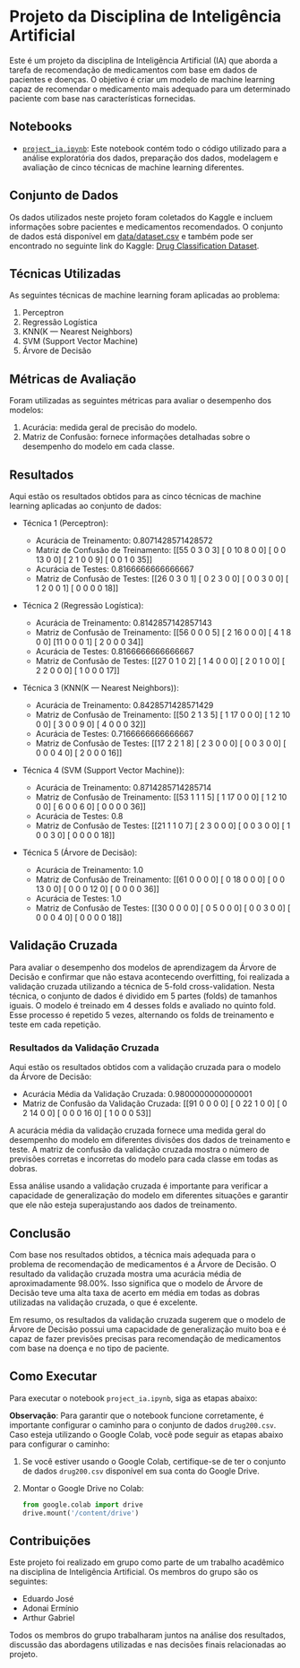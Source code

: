 # Projeto da Disciplina de Inteligência Artificial

Este é um projeto da disciplina de Inteligência Artificial (IA) que aborda a tarefa de recomendação de medicamentos com base em dados de pacientes e doenças. O objetivo é criar um modelo de machine learning capaz de recomendar o medicamento mais adequado para um determinado paciente com base nas características fornecidas.


## Notebooks

- [`project_ia.ipynb`]([https://github.com/Eduardo-J-S/IA_Project/blob/main/Notebooks/project_ia.ipynb](https://colab.research.google.com/drive/1V8nXwPMmXoyq3OBQmW8Gk2qNS6VNdn4A?usp=sharing)): Este notebook contém todo o código utilizado para a análise exploratória dos dados, preparação dos dados, modelagem e avaliação de cinco técnicas de machine learning diferentes.

## Conjunto de Dados

Os dados utilizados neste projeto foram coletados do Kaggle e incluem informações sobre pacientes e medicamentos recomendados. O conjunto de dados está disponível em [data/dataset.csv](https://github.com/Eduardo-J-S/IA_Project/blob/main/data/dataset.csv) e também pode ser encontrado no seguinte link do Kaggle: [Drug Classification Dataset](https://www.kaggle.com/datasets/prathamtripathi/drug-classification).

## Técnicas Utilizadas

As seguintes técnicas de machine learning foram aplicadas ao problema:

1. Perceptron
2. Regressão Logística
3. KNN(K — Nearest Neighbors)
4. SVM (Support Vector Machine)
5. Árvore de Decisão

## Métricas de Avaliação

Foram utilizadas as seguintes métricas para avaliar o desempenho dos modelos:

1. Acurácia: medida geral de precisão do modelo.
2. Matriz de Confusão: fornece informações detalhadas sobre o desempenho do modelo em cada classe.

## Resultados

Aqui estão os resultados obtidos para as cinco técnicas de machine learning aplicadas ao conjunto de dados:

- Técnica 1 (Perceptron):
  - Acurácia de Treinamento: 0.8071428571428572
  - Matriz de Confusão de Treinamento:
    [[55  0  3  0  3]
     [ 0 10  8  0  0]
     [ 0  0 13  0  0]
     [ 2  1  0  0  9]
     [ 0  0  1  0 35]]
  - Acurácia de Testes: 0.8166666666666667
  - Matriz de Confusão de Testes:
    [[26  0  3  0  1]
     [ 0  2  3  0  0]
     [ 0  0  3  0  0]
     [ 1  2  0  0  1]
     [ 0  0  0  0 18]]

- Técnica 2 (Regressão Logística):
  - Acurácia de Treinamento: 0.8142857142857143
  - Matriz de Confusão de Treinamento:
    [[56  0  0  0  5]
     [ 2 16  0  0  0]
     [ 4  1  8  0  0]
     [11  0  0  0  1]
     [ 2  0  0  0 34]]
  - Acurácia de Testes: 0.8166666666666667
  - Matriz de Confusão de Testes: 
    [[27  0  1  0  2]
     [ 1  4  0  0  0]
     [ 2  0  1  0  0]
     [ 2  2  0  0  0]
     [ 1  0  0  0 17]]

- Técnica 3 (KNN(K — Nearest Neighbors)):
  - Acurácia de Treinamento: 0.8428571428571429
  - Matriz de Confusão de Treinamento:
      [[50  2  1  3  5]
       [ 1 17  0  0  0]
       [ 1  2 10  0  0]
       [ 3  0  0  9  0]
       [ 4  0  0  0 32]]
  - Acurácia de Testes: 0.7166666666666667
  - Matriz de Confusão de Testes:
    [[17  2  2  1  8]
     [ 2  3  0  0  0]
     [ 0  0  3  0  0]
     [ 0  0  0  4  0]
     [ 2  0  0  0 16]]

- Técnica 4 (SVM (Support Vector Machine)):
  - Acurácia de Treinamento: 0.8714285714285714
  - Matriz de Confusão de Treinamento:
    [[53  1  1  1  5]
     [ 1 17  0  0  0]
     [ 1  2 10  0  0]
     [ 6  0  0  6  0]
     [ 0  0  0  0 36]]
  - Acurácia de Testes: 0.8
  - Matriz de Confusão de Testes:
    [[21  1  1  0  7]
     [ 2  3  0  0  0]
     [ 0  0  3  0  0]
     [ 1  0  0  3  0]
     [ 0  0  0  0 18]]

- Técnica 5 (Árvore de Decisão):
  - Acurácia de Treinamento: 1.0
  - Matriz de Confusão de Treinamento:
    [[61  0  0  0  0]
     [ 0 18  0  0  0]
     [ 0  0 13  0  0]
     [ 0  0  0 12  0]
     [ 0  0  0  0 36]]
  - Acurácia de Testes: 1.0
  - Matriz de Confusão de Testes:
    [[30  0  0  0  0]
     [ 0  5  0  0  0]
     [ 0  0  3  0  0]
     [ 0  0  0  4  0]
     [ 0  0  0  0 18]]

## Validação Cruzada

Para avaliar o desempenho dos modelos de aprendizagem da Árvore de Decisão e confirmar que não estava acontecendo overfitting, foi realizada a validação cruzada utilizando a técnica de 5-fold cross-validation. Nesta técnica, o conjunto de dados é dividido em 5 partes (folds) de tamanhos iguais. O modelo é treinado em 4 desses folds e avaliado no quinto fold. Esse processo é repetido 5 vezes, alternando os folds de treinamento e teste em cada repetição.

### Resultados da Validação Cruzada

Aqui estão os resultados obtidos com a validação cruzada para o modelo da Árvore de Decisão:

- Acurácia Média da Validação Cruzada: 0.9800000000000001
- Matriz de Confusão da Validação Cruzada:
  [[91  0  0  0  0]
   [ 0 22  1  0  0]
   [ 0  2 14  0  0]
   [ 0  0  0 16  0]
   [ 1  0  0  0 53]]

A acurácia média da validação cruzada fornece uma medida geral do desempenho do modelo em diferentes divisões dos dados de treinamento e teste. A matriz de confusão da validação cruzada mostra o número de previsões corretas e incorretas do modelo para cada classe em todas as dobras.

Essa análise usando a validação cruzada é importante para verificar a capacidade de generalização do modelo em diferentes situações e garantir que ele não esteja superajustando aos dados de treinamento.

## Conclusão

Com base nos resultados obtidos, a técnica mais adequada para o problema de recomendação de medicamentos é a Árvore de Decisão. O resultado da validação cruzada mostra uma acurácia média de aproximadamente 98.00%. Isso significa que o modelo de Árvore de Decisão teve uma alta taxa de acerto em média em todas as dobras utilizadas na validação cruzada, o que é excelente.

Em resumo, os resultados da validação cruzada sugerem que o modelo de Árvore de Decisão possui uma capacidade de generalização muito boa e é capaz de fazer previsões precisas para recomendação de medicamentos com base na doença e no tipo de paciente.

## Como Executar

Para executar o notebook `project_ia.ipynb`, siga as etapas abaixo:

**Observação**: Para garantir que o notebook funcione corretamente, é importante configurar o caminho para o conjunto de dados `drug200.csv`. Caso esteja utilizando o Google Colab, você pode seguir as etapas abaixo para configurar o caminho:

1. Se você estiver usando o Google Colab, certifique-se de ter o conjunto de dados `drug200.csv` disponível em sua conta do Google Drive.

2. Montar o Google Drive no Colab:
   ```python
   from google.colab import drive
   drive.mount('/content/drive')

## Contribuições

Este projeto foi realizado em grupo como parte de um trabalho acadêmico na disciplina de Inteligência Artificial. Os membros do grupo são os seguintes:

- Eduardo José
- Adonai Ermínio
- Arthur Gabriel
  
Todos os membros do grupo trabalharam juntos na análise dos resultados, discussão das abordagens utilizadas e nas decisões finais relacionadas ao projeto.


